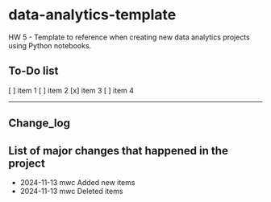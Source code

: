 # data-analytics-template

HW 5 - Template to reference when creating new data analytics projects using Python notebooks.

## To-Do list

[ ] item 1
[ ] item 2
[x] item 3
[ ] item 4

---

## Change_log

## List of major changes that happened in the project

- 2024-11-13 mwc Added new items
- 2024-11-13 mwc Deleted items
